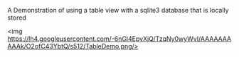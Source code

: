 A Demonstration of using a table view with a sqlite3 database that is locally stored

<img https://lh4.googleusercontent.com/-6nGl4EpyXjQ/TzqNy0wyWvI/AAAAAAAAAAk/O2ofC43YbtQ/s512/TableDemo.png/>
